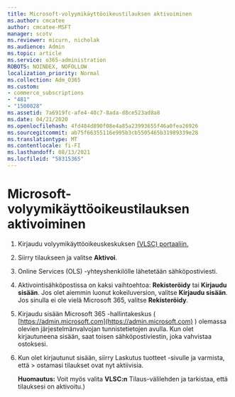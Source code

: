 ```yaml
---
title: Microsoft-volyymikäyttöoikeustilauksen aktivoiminen
ms.author: cmcatee
author: cmcatee-MSFT
manager: scotv
ms.reviewer: micurn, nicholak
ms.audience: Admin
ms.topic: article
ms.service: o365-administration
ROBOTS: NOINDEX, NOFOLLOW
localization_priority: Normal
ms.collection: Adm_O365
ms.custom:
- commerce_subscriptions
- "481"
- "1500028"
ms.assetid: 7a6919fc-afe4-40c7-8ada-d8ce523ad8a8
ms.date: 04/21/2020
ms.openlocfilehash: 4fd484d890f08e4a85a23993655f46a0fea26926
ms.sourcegitcommit: ab75f66355116e995b3cb5505465b31989339e28
ms.translationtype: MT
ms.contentlocale: fi-FI
ms.lasthandoff: 08/13/2021
ms.locfileid: "58315365"
---
```

# <a name="activating-a-microsoft-volume-license-subscription"></a>Microsoft-volyymikäyttöoikeustilauksen aktivoiminen

1. Kirjaudu volyymikäyttöoikeuskeskuksen [(VLSC) portaaliin.](https://go.microsoft.com/fwlink/p/?LinkId=329762)
2. Siirry tilaukseen ja valitse **Aktivoi**.
3. Online Services (OLS) -yhteyshenkilölle lähetetään sähköpostiviesti.
4. Aktivointisähköpostissa on kaksi vaihtoehtoa: **Rekisteröidy** tai **Kirjaudu sisään**. Jos olet aiemmin luonut kokeiluversion, valitse **Kirjaudu sisään**. Jos sinulla ei ole vielä Microsoft 365, valitse **Rekisteröidy**.
5. Kirjaudu sisään Microsoft 365 -hallintakeskus ( [https://admin.microsoft.com](https://admin.microsoft.com) ) olemassa olevien järjestelmänvalvojan tunnistetietojen avulla. Kun olet kirjautuneena sisään, saat toisen sähköpostiviestin, joka vahvistaa ostoksesi.
6. Kun olet kirjautunut sisään, siirry  Laskutus tuotteet -sivulle ja varmista, että \> [](https://go.microsoft.com/fwlink/p/?linkid=842054) ostamasi tilaukset ovat nyt aktiivisia. 

    **Huomautus:** Voit myös valita **VLSC:n** Tilaus-välilehden ja tarkistaa, että tilauksesi on aktivoitu.)
